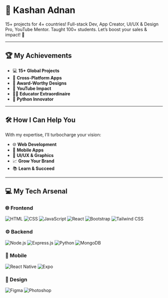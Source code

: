 # 🚀 Kashan Adnan

15+ projects for 4+ countries! Full-stack Dev, App Creator, UI/UX & Design Pro, YouTube Mentor. Taught 100+ students. Let’s boost your sales & impact! 🚀

---

## 🏆 My Achievements

- 💻 **15+ Global Projects**
- 📱 **Cross-Platform Apps**
- 🎨 **Award-Worthy Designs**
- 🎥 **YouTube Impact**
- 👨‍🏫 **Educator Extraordinaire**
- 🐍 **Python Innovator**

---

## 🛠️ How I Can Help You

With my expertise, I’ll turbocharge your vision:
- 🌐 **Web Development**
- 📱 **Mobile Apps**
- 🎨 **UI/UX & Graphics**
- 📈 **Grow Your Brand**
- 📚 **Learn & Succeed**

---

## 💻 My Tech Arsenal

### 🌐 Frontend
![HTML](https://skillicons.dev/icons?i=html) ![CSS](https://skillicons.dev/icons?i=css) ![JavaScript](https://skillicons.dev/icons?i=js) ![React](https://skillicons.dev/icons?i=react) ![Bootstrap](https://skillicons.dev/icons?i=bootstrap) ![Tailwind CSS](https://skillicons.dev/icons?i=tailwind)

### ⚙️ Backend
![Node.js](https://skillicons.dev/icons?i=nodejs) ![Express.js](https://skillicons.dev/icons?i=express) ![Python](https://skillicons.dev/icons?i=python) ![MongoDB](https://skillicons.dev/icons?i=mongodb)

### 📱 Mobile
![React Native](https://skillicons.dev/icons?i=react) ![Expo](https://skillicons.dev/icons?i=expo)

### 🎨 Design
![Figma](https://skillicons.dev/icons?i=figma) ![Photoshop](https://skillicons.dev/icons?i=photoshop)
